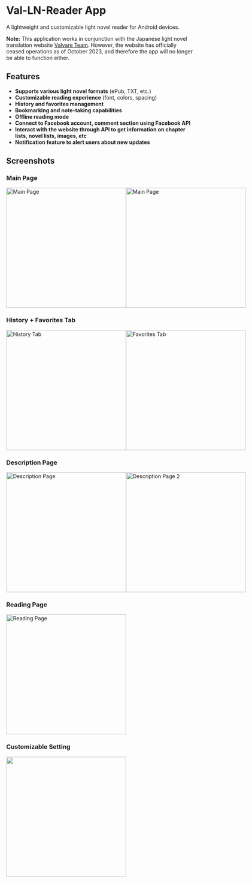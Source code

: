 # Val-LN-Reader App

A lightweight and customizable light novel reader for Android devices.

**Note:** This application works in conjunction with the Japanese light novel translation website [Valvare Team](http://valvareteam.com). However, the website has officially ceased operations as of October 2023, and therefore the app will no longer be able to function either.

## Features

- **Supports various light novel formats** (ePub, TXT, etc.)
- **Customizable reading experience** (font, colors, spacing)
- **History and favorites management**
- **Bookmarking and note-taking capabilities**
- **Offline reading mode**
- **Connect to Facebook account, comment section using Facebook API**
- **Interact with the website through API to get information on chapter lists, novel lists, images, etc**
- **Notification feature to alert users about new updates**

## Screenshots
### Main Page
<div style="display: flex; flex-direction: row; justify-content: space-between;">
  <img src="https://github.com/LittleKai/Val-LN-Reader/blob/master/DEMO/received_677934167214287.jpeg" width="320" alt="Main Page">
  <img src="https://github.com/LittleKai/Val-LN-Reader/blob/master/DEMO/Screenshot_20240622_010859_Valvrare%20LN%20Reader.jpg" width="320" alt="Main Page">
</div>

### History + Favorites Tab
<div style="display: flex; flex-direction: row; justify-content: space-between;">
  <img src="https://github.com/LittleKai/Val-LN-Reader/blob/master/DEMO/Screenshot_20240630_163753_Valvrare%20LN%20Reader.jpg" width="320" alt="History Tab">
   <img src="https://github.com/LittleKai/Val-LN-Reader/blob/master/DEMO/Screenshot_20240622_010902_Valvrare%20LN%20Reader.jpg" width="320" alt="Favorites Tab">
</div>


### Description Page
<div style="display: flex; flex-direction: row; justify-content: space-between;">
  <img src="https://github.com/LittleKai/Val-LN-Reader/blob/master/DEMO/Screenshot_20240622_010913_Valvrare%20LN%20Reader.jpg" width="320" alt="Description Page">
    <img src="https://github.com/LittleKai/Val-LN-Reader/blob/master/DEMO/Screenshot_20240622_011003_Valvrare%20LN%20Reader.jpg" width="320" alt="Description Page 2">

</div>

### Reading Page
<div style="display: flex; flex-direction: row; justify-content: space-between;">
  <img src="https://github.com/LittleKai/Val-LN-Reader/blob/master/DEMO/Screenshot_20240622_010931_Valvrare%20LN%20Reader.jpg" width="320" alt="Reading Page">
  </div>

### Customizable Setting
<div style="display: flex; flex-direction: row; justify-content: space-between;">
  <img src="https://github.com/LittleKai/Val-LN-Reader/blob/master/DEMO/Screenshot_20240705_132128_Valvrare%20LN%20Reader.jpg" width="320">
  </div>
